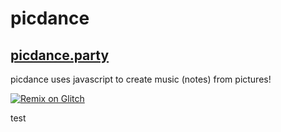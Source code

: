 # picdance

## [picdance.party](http://picdance.party)

picdance uses javascript to create music (notes) from pictures!

[![Remix on Glitch](https://cdn.glitch.com/2703baf2-b643-4da7-ab91-7ee2a2d00b5b%2Fremix-button.svg)](https://glitch.com/edit/#!/remix/picdance-party)

test
